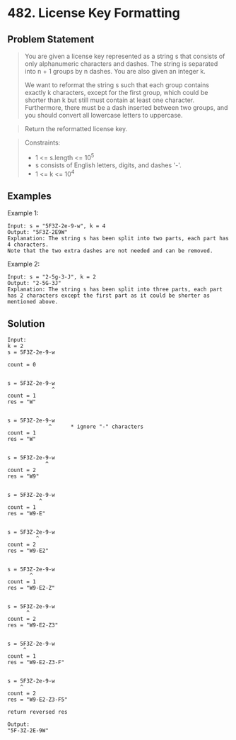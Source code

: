 # 482. License Key Formatting

## Problem Statement

> You are given a license key represented as a string s that consists of only alphanumeric characters and dashes. The string is separated into n + 1 groups by n dashes. You are also given an integer k.
>
> We want to reformat the string s such that each group contains exactly k characters, except for the first group, which could be shorter than k but still must contain at least one character. Furthermore, there must be a dash inserted between two groups, and you should convert all lowercase letters to uppercase.

> Return the reformatted license key.

> Constraints:
>
> - 1 <= s.length <= 10<sup>5</sup>
> - s consists of English letters, digits, and dashes '-'.
> - 1 <= k <= 10<sup>4</sup>

## Examples

Example 1:

```
Input: s = "5F3Z-2e-9-w", k = 4
Output: "5F3Z-2E9W"
Explanation: The string s has been split into two parts, each part has 4 characters.
Note that the two extra dashes are not needed and can be removed.
```

Example 2:

```
Input: s = "2-5g-3-J", k = 2
Output: "2-5G-3J"
Explanation: The string s has been split into three parts, each part has 2 characters except the first part as it could be shorter as mentioned above.
```

## Solution

```
Input:
k = 2
s = 5F3Z-2e-9-w

count = 0


s = 5F3Z-2e-9-w
              ^
count = 1
res = "W"


s = 5F3Z-2e-9-w
             ^      * ignore "-" characters
count = 1
res = "W"


s = 5F3Z-2e-9-w
            ^
count = 2
res = "W9"


s = 5F3Z-2e-9-w
          ^
count = 1
res = "W9-E"


s = 5F3Z-2e-9-w
         ^
count = 2
res = "W9-E2"


s = 5F3Z-2e-9-w
       ^
count = 1
res = "W9-E2-Z"


s = 5F3Z-2e-9-w
      ^
count = 2
res = "W9-E2-Z3"


s = 5F3Z-2e-9-w
     ^
count = 1
res = "W9-E2-Z3-F"


s = 5F3Z-2e-9-w
    ^
count = 2
res = "W9-E2-Z3-F5"

return reversed res

Output:
"5F-3Z-2E-9W"
```
